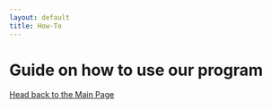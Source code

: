```yaml
---
layout: default
title: How-To
---
```

# Guide on how to use our program

[Head back to the Main Page](https://jsebcort.github.io/NeedlemanWunsch/)
